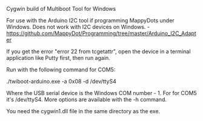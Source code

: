 Cygwin build of Multiboot Tool for Windows

For use with the Arduino I2C tool if programming MappyDots under Windows. Does not work with I2C devices on Windows. - https://github.com/MappyDot/Programming/tree/master/Arduino_I2C_Adapter

If you get the error "error 22 from tcgetattr", open the device in a terminal application like Putty first, then run again.

Run with the following command for COM5: 

./twiboot-arduino.exe -a 0x08 -d /dev/ttyS4 

Where the USB serial device is the Windows COM number - 1. For for COM5 it's /dev/ttyS4. More options are available with the -h command.

You need the cygwin1.dll file in the same directory as the exe.